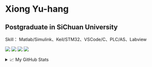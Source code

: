 # Xiong Yu-hang 

## Postgraduate in SiChuan University
Skill： Matlab/Simulink、Keil/STM32、VSCode/C、PLC/AS、Labview

![](https://img.shields.io/badge/Language-C-orange.svg?style=flat&logo=c&logoColor=ffffff)
![](https://img.shields.io/badge/Os-Linux-blue?style=flat&logo=Linux&logoColor=ffffff)
![](https://img.shields.io/badge/Use-Matlab-brightgreen?style=flat&logo=mathworks&logoColor=ffffff)
![](https://img.shields.io/badge/Studied-C++-blueviolet?style=flat&logo=Visual%20Studio%20Code&logoColor=ffffff)

<details>
<summary>📈 My GitHub Stats</summary>
  
![xyh's github stats](https://github-readme-stats.vercel.app/api?username=ohmyjesus)
